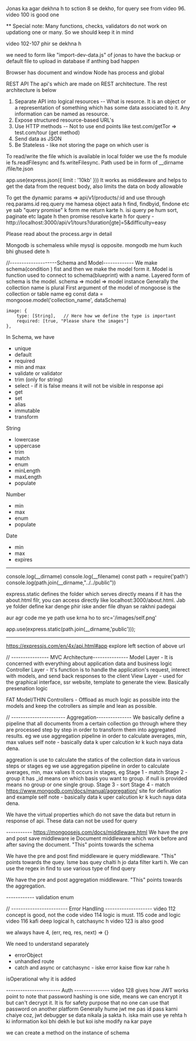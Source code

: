 Jonas ka agar dekhna h to sction 8 se dekho, for query see from video 96. video 100 is good one

** Special note: Many functions, checks, validators do not work on updationg one or many. So we should keep it in mind

video 102-107 phir se dekhna h

we need to form like "import-dev-data.js" of jonas to have the backup or default file to upload in database if anthing bad happen

Browser has document and window
Node has process and global

REST API
The api's which are made on REST architecture. The rest architecture is below
1. Separate API into logical resources
    -- What is resorce. It is an object or a representation of something which has some data associated to it. Any information can be named as resource. 
2. Expose structured resource-based URL's
3. Use HTTP methods
    -- Not to use end points like test.com/getTor => test.com/tour  (get method)
4. Send data as JSON
5. Be Stateless - like not storing the page on which user is

To read/write the file which is available in local folder we use the fs module ie fs.readFilesync and fs.writeFilesync. Path used be in form of __dirname /file/te.json

app.use(express.json({ limit : '10kb' })) It works as middleware and helps to get the data from the request body, also limits the data on body allowable

To get the dynamic params => api/v1/products/:id and use through req.params.id
req.query me hamesa object aata h
find, findbyid, findone etc ye sab "query promise" k form me return karte h. isi query pe hum sort, paginate etc lagate h then promise resolve karte h
for query - http://localhost:3000/api/v1/tours?duration[gte]=5&difficulty=easy

Please read about the process.argv in detail

Mongodb is schemaless while mysql is opposite. mongodb me hum kuch bhi ghused dete h

//--------------------Schema and Model-------------
We make schema(condition ) fist and then we make the model form it. Model is function used to connect to schema(blueprint) with a name. Layered form of schema is the model. schema => model => model instance
Generally the collection name is plural
First argument of the model of mongoose is the collection or table name
eg const data = mongoose.model('collection_name', dataSchema)

    image: {
        type: [String],   // Here how we define the type is important
        required: [true, "Please share the images"]
    },



In Schema, we have 
- unique
- default
- required
- min and max
- validate or validator
- trim (only for string)
- select - if it is false means it will not be visible in response api
- get
- set
- alias
- immutable
- transform

String
- lowercase
- uppercase
- trim
- match
- enum
- minLength
- maxLength
- populate

Number
- min
- max
- enum
- populate

Date
- min
- max
- expires

-----------------------------
console.log(__dirname)
console.log(__filename)
const path = require('path')
console.log(path.join(__dirname,"../../public"))

express.static defines the folder which serves directly means if it has the about.html filr, you can access directly like localhost:3000/about.html.  Jab ye folder define kar denge phir iske ander file dhyan se rakhni padegai

aur agr code me ye path use krna ho to src='/images/self.png'

app.use(express.static(path.join(__dirname,'public')));

-----------------------------
https://expressjs.com/en/4x/api.html#app
explore left section of above url


// ---------------- MVC Architecture---------------
Model Layer - It is concerned with everything about application data and business logic
Controller Layer - It's function is to handle the application's request, interect with models, and send back responses to the client
View Layer - used for the graphical interface, ssr website, template to generate the view. Basically presenation logic

FAT Model/THIN Controllers - Offload as much logic as possible into the models and keep the cotrollers as simple and lean as possible.


// ----------------------- Aggregation---------------
We basically define a pipeline that all documents from a certain collection go through where they are processed step by step in order to transform them into aggregated results.
eg we use aggregation pipeline in order to calculate averages, min, max values 
self note - basically data k uper calcution kr k kuch naya data dena.

aggreation is use to calculate the statics of the collection data in various steps or stages
eg we use aggregation pipeline in order to calculate averages, min, max values 
It occurs in stages, 
eg  Stage 1 - match
    Stage 2 - group it has _id means on which basis you want to group. if null is provided means no group or one single group. 
    Stage 3 - sort
    Stage 4 - match
https://www.mongodb.com/docs/manual/aggregation/   site for defination and example
self note - basically data k uper calcution kr k kuch naya data dena.

We have the virtual properties which do not save the data but return in response of api. These data can not be used for query




----------- https://mongoosejs.com/docs/middleware.html
We have the pre and post save middleware ie Document middleware which work before and after saving the document. "This" points towards the schema

We have the pre and post find middleware ie query middleware. "This" points towards the quey. Isme bas quey chalti h jo data filter karti h. We can use the regex in find to use various type of find query

We have the pre and post aggregation middleware. "This" points towards the aggregation.


------------ validation
enum


// ------------------------ Error Handling --------------------
video 112 concept is good, not the code
video 114 logic is must. 115 code and logic
video 116 kafi deep logical h, catchasync h
video 123 is also good

we always have 4, (err, req, res, next) => {}

We need to understand separately
- errorObject
- unhandled route
- catch and async or catchasync - iske error kaise flow kar rahe h

isOperational why it is added


----------------------- Auth ---------------
video 128 gives how JWT works
point to note that password hashing is one side, means we can encrypt it but can't decrypt it. It is for safety purpose that no one can use that password on another platform
Generally hume jwt me pas id pass karni chaiye coz, jwt debugger se data nikala ja sakta h. iska main use ye rehta h ki information koi bhi dekh le but koi ishe modify na kar paye

we can create a method on the instance of schema